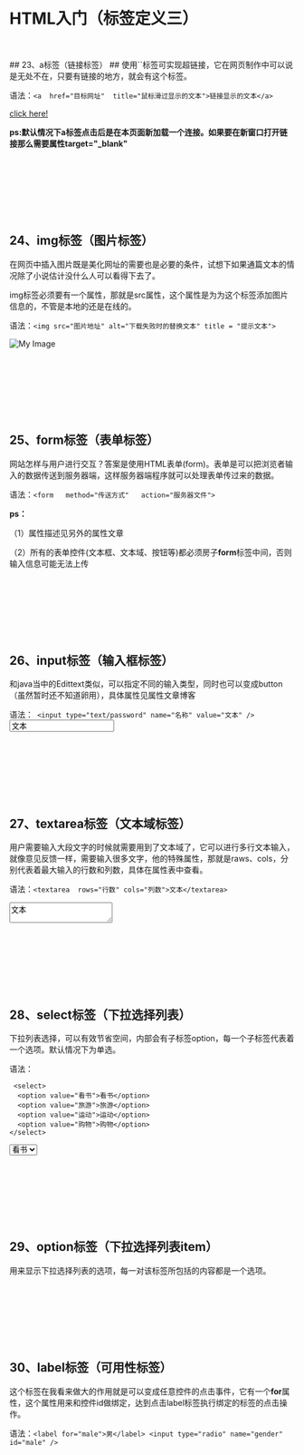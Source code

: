 # HTML入门（标签定义三） #

<br>
<br>
## 23、a标签（链接标签） ##
使用`<a>`标签可实现超链接，它在网页制作中可以说是无处不在，只要有链接的地方，就会有这个标签。

语法：`<a  href="目标网址"  title="鼠标滑过显示的文本">链接显示的文本</a>`

<a  href="http://www.imooc.com"  title="点击进入慕课网">click here!</a>

**ps:**默认情况下a标签点击后是在本页面新加载一个连接。如果要在新窗口打开链接那么需要属性**target="_blank"**








<br><br><br><br><br><br>
## 24、img标签（图片标签） ##
在网页中插入图片既是美化网址的需要也是必要的条件，试想下如果通篇文本的情况除了小说估计没什么人可以看得下去了。

img标签必须要有一个属性，那就是src属性，这个属性是为为这个标签添加图片信息的，不管是本地的还是在线的。

语法：`<img src="图片地址" alt="下载失败时的替换文本" title = "提示文本">`

<img src = "https://img3.mukewang.com/user/5333a1200001ff5602000200-40-40.jpg" alt = "My Image" title = "My Image" />







<br><br><br><br><br><br>
## 25、form标签（表单标签） ##
网站怎样与用户进行交互？答案是使用HTML表单(form)。表单是可以把浏览者输入的数据传送到服务器端，这样服务器端程序就可以处理表单传过来的数据。

语法：`<form   method="传送方式"   action="服务器文件">`

**ps：**

（1）属性描述见另外的属性文章

（2）所有的表单控件(文本框、文本域、按钮等)都必须房子**form**标签中间，否则输入信息可能无法上传






<br><br><br><br><br><br>
## 26、input标签（输入框标签） ##
和java当中的Edittext类似，可以指定不同的输入类型，同时也可以变成button（虽然暂时还不知道卵用），具体属性见属性文章博客

语法：` <input type="text/password" name="名称" value="文本" />`
<input type="text/password" name="名称" value="文本" />









<br><br><br><br><br><br>
## 27、textarea标签（文本域标签） ##
用户需要输入大段文字的时候就需要用到了文本域了，它可以进行多行文本输入，就像意见反馈一样，需要输入很多文字，他的特殊属性，那就是raws、cols，分别代表着最大输入的行数和列数，具体在属性表中查看。

语法：`<textarea  rows="行数" cols="列数">文本</textarea>`

<textarea  rows="行数" cols="列数">文本</textarea>






<br><br><br><br><br><br>
## 28、select标签（下拉选择列表） ##
下拉列表选择，可以有效节省空间，内部会有子标签option，每一个子标签代表着一个选项。默认情况下为单选。


语法：

     <select>
      <option value="看书">看书</option>
      <option value="旅游">旅游</option>
      <option value="运动">运动</option>
      <option value="购物">购物</option>
    </select>


 <select>
      <option value="看书">看书</option>
      <option value="旅游">旅游</option>
      <option value="运动">运动</option>
      <option value="购物">购物</option>
 </select>






<br><br><br><br><br><br>
## 29、option标签（下拉选择列表item） ##
用来显示下拉选择列表的选项，每一对该标签所包括的内容都是一个选项。










<br><br><br><br><br><br>
## 30、label标签（可用性标签） ##
这个标签在我看来做大的作用就是可以变成任意控件的点击事件，它有一个**for**属性，这个属性用来和控件id做绑定，达到点击label标签执行绑定的标签的点击操作。

语法：`<label for="male">男</label>
  <input type="radio" name="gender" id="male" />`


